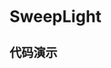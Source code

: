 <script setup>
  import SweepLight from './Components/SweepLight/index.vue'
</script>

# SweepLight

<ContainerBox title="介绍">
<template #desc>
光条一扫而过
</template>
</ContainerBox>

## 代码演示

<ContainerBox>
<template #desc>
鼠标悬浮在图片上
</template>
<div class="demo-box">
<SweepLight />
</div>

<CodeBox>
<template #codes>

```vue
<script setup lang="ts">
import { vSweepLight } from "./sweep-light";
</script>

<template>
  <div v-sweep-light="{ auto: false }" class="sweep-light"></div>
</template>

<style scoped>
.sweep-light {
  position: relative;
  overflow: hidden;
  width: 25vw;
  height: 25vw;
  background: url("/images/logo.png") no-repeat center center;
  background-size: cover;
  clip-path: circle(50% at 50% 50%);
}
</style>
```

</template>
</CodeBox>

<CodeBox iskey>
<template #codes>

```ts
/**
 * v-sweep-light
 * 卡片扫光
 */
import type { Directive } from "vue";

interface Params {
  /** 是否自动扫光 */
  auto?: boolean;
  /** 是否启用 */
  enable?: boolean;
}

const vSweepLight: Directive<HTMLElement, Params> = {
  mounted(el, binding) {
    const { enable = true, auto = true } = binding.value || {};
    if (!enable) return;
    setTimeout(() => {
      const light = document.createElement("div");
      el.style.position = "relative";
      light.style.cssText = `
      position: absolute;
      top: 0px;
      left: 0px;
      width: ${el.offsetWidth / 3}px;
      height: 100%;
      transform: skewX(45deg) translateX(${el.offsetWidth * 1.75}px);
      transition: all 2s;
      background-color: rgba(255, 255, 255, 0.3);
      filter: blur(20px);
    `;
      el.appendChild(light);
      if (auto) {
        light.style.transitionDelay = ` ${binding.value}s`;
        light.style.transform = `skewX(45deg) translateX(${-el.offsetWidth * 1.25}px)`;
        setTimeout(() => {
          el.removeChild(light);
        }, 2000);
      } else {
        el.addEventListener("mouseenter", () => {
          light.style.transform = `skewX(45deg) translateX(${-el.offsetWidth * 1.5}px)`;
        });

        el.addEventListener("mouseleave", () => {
          light.style.transform = `skewX(45deg) translateX(${el.offsetWidth * 1.75}px)`;
        });
      }
    });
  },
};

export { vSweepLight };
```

</template>
</CodeBox>
</ContainerBox>